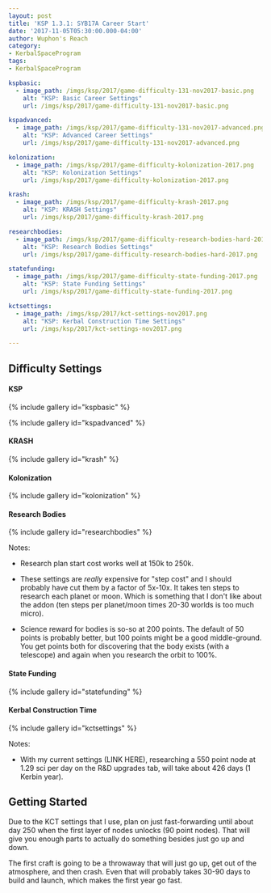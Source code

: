 ```yaml
---
layout: post
title: 'KSP 1.3.1: SYB17A Career Start'
date: '2017-11-05T05:30:00.000-04:00'
author: Wuphon's Reach
category:
- KerbalSpaceProgram
tags:
- KerbalSpaceProgram

kspbasic:
  - image_path: /imgs/ksp/2017/game-difficulty-131-nov2017-basic.png
    alt: "KSP: Basic Career Settings"
    url: /imgs/ksp/2017/game-difficulty-131-nov2017-basic.png

kspadvanced:
  - image_path: /imgs/ksp/2017/game-difficulty-131-nov2017-advanced.png
    alt: "KSP: Advanced Career Settings"
    url: /imgs/ksp/2017/game-difficulty-131-nov2017-advanced.png

kolonization:
  - image_path: /imgs/ksp/2017/game-difficulty-kolonization-2017.png
    alt: "KSP: Kolonization Settings"
    url: /imgs/ksp/2017/game-difficulty-kolonization-2017.png

krash:
  - image_path: /imgs/ksp/2017/game-difficulty-krash-2017.png
    alt: "KSP: KRASH Settings"
    url: /imgs/ksp/2017/game-difficulty-krash-2017.png

researchbodies:
  - image_path: /imgs/ksp/2017/game-difficulty-research-bodies-hard-2017.png
    alt: "KSP: Research Bodies Settings"
    url: /imgs/ksp/2017/game-difficulty-research-bodies-hard-2017.png

statefunding:
  - image_path: /imgs/ksp/2017/game-difficulty-state-funding-2017.png
    alt: "KSP: State Funding Settings"
    url: /imgs/ksp/2017/game-difficulty-state-funding-2017.png

kctsettings:
  - image_path: /imgs/ksp/2017/kct-settings-nov2017.png
    alt: "KSP: Kerbal Construction Time Settings"
    url: /imgs/ksp/2017/kct-settings-nov2017.png

---
```


## Difficulty Settings

#### KSP

{% include gallery id="kspbasic" %}

{% include gallery id="kspadvanced" %}

#### KRASH

{% include gallery id="krash" %}

#### Kolonization

{% include gallery id="kolonization" %}

#### Research Bodies

{% include gallery id="researchbodies" %}

Notes:

- Research plan start cost works well at 150k to 250k.

- These settings are *really* expensive for "step cost" and I should probably have cut them by a factor of 5x-10x.  It takes ten steps to research each planet or moon.  Which is something that I don't like about the addon (ten steps per planet/moon times 20-30 worlds is too much micro).

- Science reward for bodies is so-so at 200 points.  The default of 50 points is probably better, but 100 points might be a good middle-ground.  You get points both for discovering that the body exists (with a telescope) and again when you research the orbit to 100%.

#### State Funding

{% include gallery id="statefunding" %}

#### Kerbal Construction Time

{% include gallery id="kctsettings" %}

Notes:

- With my current settings (LINK HERE), researching a 550 point node at 1.29 sci per day on the R&D upgrades tab, will take about 426 days (1 Kerbin year).

## Getting Started

Due to the KCT settings that I use, plan on just fast-forwarding until about day 250 when the first layer of nodes unlocks (90 point nodes).  That will give you enough parts to actually do something besides just go up and down.

The first craft is going to be a throwaway that will just go up, get out of the atmosphere, and then crash.  Even that will probably takes 30-90 days to build and launch, which makes the first year go fast.







